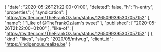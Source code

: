 {
  "date": "2020-05-26T21:22:00+01:00",
  "deleted": false,
  "h": "h-entry",
  "properties": {
    "syndication": [
      "https://twitter.com/TheFrankOzJam/status/1265099395307057152"
    ],
    "name": [
      "Like of @TheFrankOzJam's tweet"
    ],
    "published": [
      "2020-05-26T21:22:00+01:00"
    ],
    "like-of": [
      "https://twitter.com/TheFrankOzJam/status/1265099395307057152"
    ]
  },
  "kind": "likes",
  "slug": "2020/05/mfwug",
  "client_id": "https://indigenous.realize.be"
}
